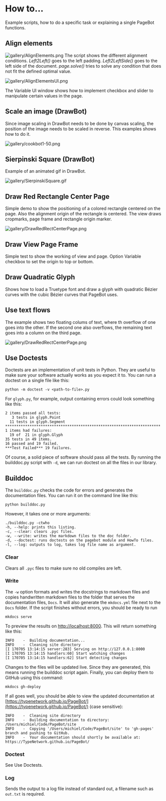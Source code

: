 # How to...
Example scripts, how to do a specific task or explaining a single PageBot functions.

## Align elements

![gallery/AlignElements.png](gallery/AlignElements.png)
The script shows the different alignment conditions. *Left2Left()* goes to the left padding. *Left2LeftSide()* goes to the left side of the document.
*page.solve()* tries to solve any condition that does not fit the defined optimal value.

![gallery/AlignElementsUI.png](gallery/AlignElementsUI.png)

The Variable UI window shows how to implement checkbox and slider to manipulate certain values in the page. 

## Scale an image (DrawBot)

Since image scaling in DrawBot needs to be done by canvas scaling, the position of the image needs to be scaled in reverse. This examples shows how to do it.

![gallery/cookbot1-50.png](gallery/cookbot1-50.png)

## Sierpinski Square (DrawBot)
Example of an animated gif in DrawBot.

![gallery/SierpinskiSquare.gif](gallery/SierpinskiSquare.gif)

## Draw Red Rectangle Center Page

Simple demo to show the positioning of a colored rectangle centered on the page. Also the alignment origin of the rectangle is centered. The view draws cropmarks, page frame and rectangle origin marker.

![gallery/DrawRedRectCenterPage.png](gallery/DrawRedRectCenterPage.png)

## Draw View Page Frame

Simple test to show the working of view and page. Option Variable checkbox to set the origin to top or bottom.

## Draw Quadratic Glyph

Shows how to load a Truetype font and draw a glyph with quadratic Bézier curves with the cubic Bézier curves that PageBot uses.


## Use text flows

The example shows two floating colums of text, where th overflow of one goes into the other. If the second one also overflows, the remaining text goes into a column on the third page.

![gallery/DrawRedRectCenterPage.png](gallery/UseTextFlows.png)


## Use Doctests

Doctests are an implementation of unit tests in Python. They are useful to make sure your software actually works as you expect it to. You can run a doctest on a single file like this:

    python -m doctest -v <path-to-file>.py

For `glyph.py`, for example, output containing errors could look something like this:

```
2 items passed all tests:
   3 tests in glyph.Point
  11 tests in glyph.Segment
**********************************************************************
1 items had failures:
  19 of  21 in glyph.Glyph
35 tests in 49 items.
16 passed and 19 failed.
***Test Failed*** 19 failures.
```

Of course, a solid piece of software should pass all the tests. By running the builddoc.py script with `-d`, we can run doctest on all the files in our library.

## Builddoc

The `builddoc.py` checks the code for errors and generates the documentation files. You  can run it on the command line like this:

    python builddoc.py
    
However, it takes one or more arguments:

```
./builddoc.py -ctwho
-h, --help: prints this listing.
-c, --clear: clears .pyc files.
-w, --write: writes the markdown files to the doc folder.
-d, --doctest: runs doctests on the pagebot module and HowTo files.
-l, --log: outputs to log, takes log file name as argument.
```

### Clear

Clears all `.pyc` files to make sure no old compiles  are left.

### Write

The `-w` option formats and writes the docstrings to markdown files and copies handwritten markdown files to the folder that serves the documentation files, `Docs`. It will also generate the `mkdocs.yml` file next to the `Docs` folder. If the script finishes without errors, you should be ready to run

    mkdocs serve

To preview the results on [http://localhost:8000](http://localhost:8000). This will return something like this:

```
INFO    -  Building documentation... 
INFO    -  Cleaning site directory 
[I 170705 13:14:15 server:283] Serving on http://127.0.0.1:8000
[I 170705 13:14:15 handlers:60] Start watching changes
[I 170705 13:14:15 handlers:62] Start detecting changes
```

Changes to the files will be updated live. Since they are generated, this means running the builddoc script again. Finally, you can deploy them to GitHub using this command:

    mkdocs gh-deploy

If all goes well, you should be able to view the updated documentation at [https://typenetwork.github.io/PageBot/](https://typenetwork.github.io/PageBot/) (case sensitive):

```
INFO    -  Cleaning site directory 
INFO    -  Building documentation to directory: /Users/michiel/Code/PageBot/site 
INFO    -  Copying '/Users/michiel/Code/PageBot/site' to 'gh-pages' branch and pushing to GitHub. 
INFO    -  Your documentation should shortly be available at: https://TypeNetwork.github.io/PageBot/ 
``` 

### Doctest

See Use Doctests.

### Log

Sends the output to a log file instead of standard out, a filename such as `out.txt` is required.